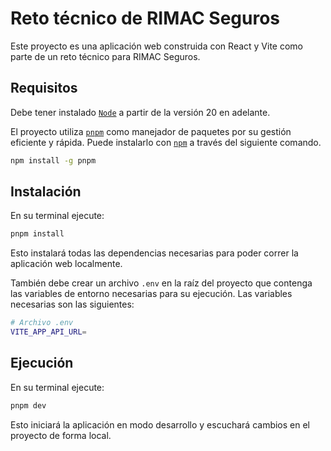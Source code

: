 # Reto técnico de RIMAC Seguros

Este proyecto es una aplicación web construida con React y Vite como parte de un reto técnico para RIMAC Seguros.

## Requisitos

Debe tener instalado [`Node`](https://nodejs.org/en/download/package-manager) a partir de la versión 20 en adelante.

El proyecto utiliza [`pnpm`](https://pnpm.io/es/) como manejador de paquetes por su gestión eficiente y rápida. Puede instalarlo con [`npm`](https://pnpm.io/es/installation#usando-pnpm) a través del siguiente comando.

```sh
npm install -g pnpm
```

## Instalación

En su terminal ejecute:

```sh
pnpm install
```

Esto instalará todas las dependencias necesarias para poder correr la aplicación web localmente.

También debe crear un archivo `.env` en la raíz del proyecto que contenga las variables de entorno necesarias para su ejecución. Las variables necesarias son las siguientes:

```sh
# Archivo .env
VITE_APP_API_URL=
```

## Ejecución

En su terminal ejecute:

```sh
pnpm dev
```

Esto iniciará la aplicación en modo desarrollo y escuchará cambios en el proyecto de forma local.
